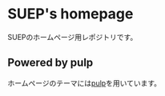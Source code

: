 # SUEP's homepage

SUEPのホームページ用レポジトリです。

## Powered by pulp

ホームページのテーマには[pulp](https://github.com/koirand/pulp/)を用いています。
